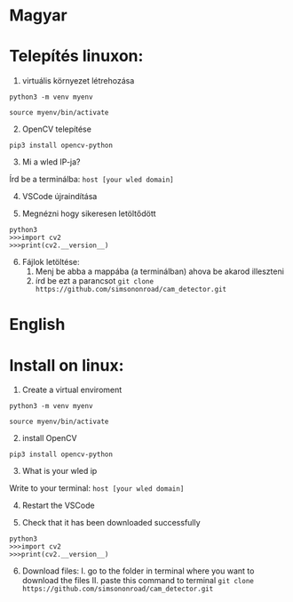 # Magyar
# Telepítés linuxon:
1. virtuális környezet létrehozása


`python3 -m venv myenv`


`source myenv/bin/activate`


2. OpenCV telepítése

   
`pip3 install opencv-python`


3. Mi a wled IP-ja?

Írd be a terminálba: `host [your wled domain]`



4. VSCode újraindítása


5. Megnézni hogy sikeresen letöltődött
```
python3
>>>import cv2
>>>print(cv2.__version__)
```

6. Fájlok letöltése:
    1. Menj be abba a mappába (a terminálban) ahova be akarod illeszteni
    2. írd be ezt a parancsot `git clone https://github.com/simsononroad/cam_detector.git`


# English
# Install on linux:
1. Create a virtual enviroment


`python3 -m venv myenv`


`source myenv/bin/activate`


2. install OpenCV

   

`pip3 install opencv-python`

3. What is your wled ip

Write to your terminal: `host [your wled domain]`



4. Restart the VSCode


5. Check that it has been downloaded successfully
```
python3
>>>import cv2
>>>print(cv2.__version__)
```

6. Download files:
    I. go to the folder in terminal where you want to download the files
    II. paste this command to terminal `git clone https://github.com/simsononroad/cam_detector.git`
